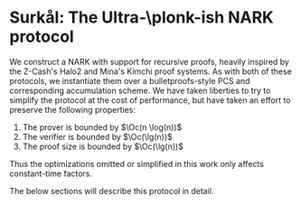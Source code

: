 # Surkål: The Ultra-\plonk-ish NARK protocol

We construct a NARK with support for recursive proofs, heavily inspired by
the Z-Cash's Halo2 and Mina's Kimchi proof systems. As with both of these
protocols, we instantiate them over a bulletproofs-style PCS and corresponding
accumulation scheme. We have taken liberties to try to simplify the protocol
at the cost of performance, but have taken an effort to preserve the following
properties:

1. The prover is bounded by $\Oc(n \log(n))$
2. The verifier is bounded by $\Oc(\lg(n))$
3. The proof size is bounded by $\Oc(\lg(n))$

Thus the optimizations omitted or simplified in this work only affects
constant-time factors.

The below sections will describe this protocol in detail.

<!--

Our NARK protocol has the following:

1. add and mul gates, copy constraints, vanishing arguments (\plonk)
2. arbitrary fan-in and fan-out custom gates (Turbo-\plonk)
3. arbitrary lookup tables via \plookup (Ultra-\plonk)
4. pedersen polynomial commitment scheme (Halo2)
5. ergonomic multi type wire arithmetization (Surkål)
6. circuits over cycle of curves via pasta curves (Surkål)

The arithmetization scheme is agnostic of types of values, gates, lookup tables and trace, thus can potentially be extended for other variants of \plonk-ish protocols.

We will present our protocol[^our-plonk] by constructing and arguing for the individual arguments in the next sections.

[^our-plonk]: There are many variations of \plonk, our variant has the
feature-set of [Ultra-\plonk](https://zkjargon.github.io/definitions/plonkish_arithmetization.html#plonkish-variants-and-extensions),
is based on a Discrete Log PCS and omits the Mary Maller optimization from
the original paper.

-->
